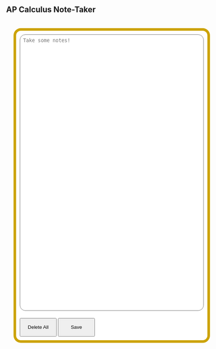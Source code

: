 <html>
<body>
   <h2>AP Calculus Note-Taker</h2>
   <style>
      .box {
         width: 500px;
         background-color: white;
         padding: 10px;
         margin: 20px;
         border: 7.5px #cca300 solid;
         border-radius: 20px;
         float: left;
         color: black;
      }
      .input{
         width: 500px;
         resize: none;
         height: 750px;
         border-radius: 15px;
         padding: 0.5rem;
      }
      .button{
         width: 100px;
         height: 50px;
         margin-top: 20px;
      }

   </style>
   <body>
      <div type="text" class="box" id="box">
         <textarea class="input" placeholder="Take some notes!" id="input2"></textarea>
      <button onclick="del_data()" id="delete" class="button">Delete All</button>
      <button onclick="save_data()" id="save" class="button">Save</button>
      </div>
   </body>
   <script>
      function save_data() {
      let data = document.getElementById("input2").value.split(" ");
      localStorage.setItem("x", JSON.stringify(data))
    } 
   document.getElementById("input2").value = JSON.parse(localStorage.getItem("x")).join(" ")
   function del_data(){
      let mt = [];
      localStorage.setItem("x", JSON.stringify(mt))
      document.getElementById("input2").value = ""
   }
   </script>
</body>
</html>